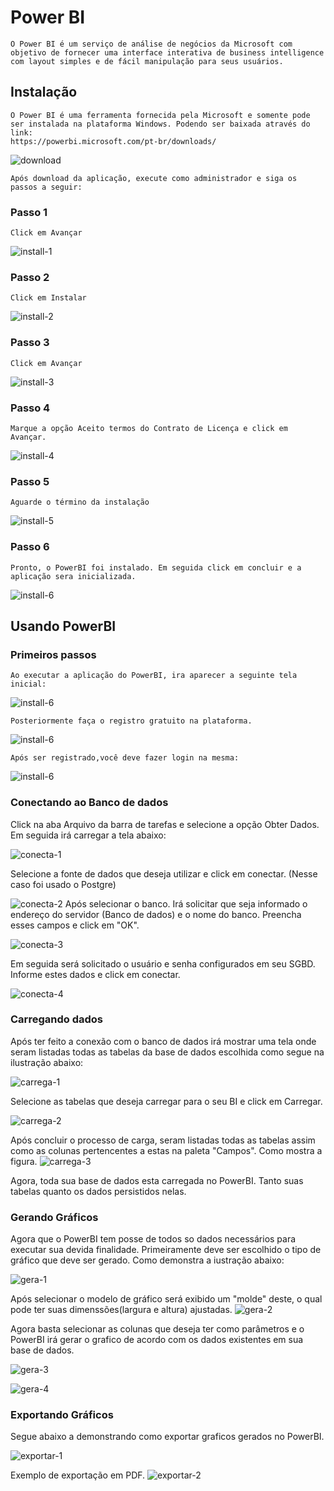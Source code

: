 # Power BI

    O Power BI é um serviço de análise de negócios da Microsoft com objetivo de fornecer uma interface interativa de business intelligence com layout simples e de fácil manipulação para seus usuários.

## Instalação

    O Power BI é uma ferramenta fornecida pela Microsoft e somente pode ser instalada na plataforma Windows. Podendo ser baixada através do link:  
    https://powerbi.microsoft.com/pt-br/downloads/
  
  ![download](/imagens/download.png)
  
    Após download da aplicação, execute como administrador e siga os passos a seguir:
  
  ### Passo 1

    Click em Avançar
  
  ![install-1](/imagens/install-1.png)

  ### Passo 2
    Click em Instalar

  ![install-2](/imagens/install-2.png)

  ### Passo 3
    Click em Avançar

  ![install-3](/imagens/install-3.png)
  ### Passo 4
    Marque a opção Aceito termos do Contrato de Licença e click em Avançar.

  ![install-4](/imagens/install-4.png)
  ### Passo 5
    Aguarde o término da instalação

  ![install-5](/imagens/install-5.png)
  ### Passo 6
    Pronto, o PowerBI foi instalado. Em seguida click em concluir e a aplicação sera inicializada.
  ![install-6](/imagens/install-6.png)


## Usando PowerBI

### Primeiros passos
    Ao executar a aplicação do PowerBI, ira aparecer a seguinte tela inicial:
  ![install-6](/imagens/home.png)

    Posteriormente faça o registro gratuito na plataforma.
  ![install-6](/imagens/register.png)
  
    Após ser registrado,você deve fazer login na mesma:
  ![install-6](/imagens/login.png)


### Conectando ao Banco de dados
  Click na aba Arquivo da barra de tarefas e selecione a opção Obter Dados. Em seguida irá carregar a tela abaixo:

![conecta-1](/imagens/obter-dados-1.png)

  Selecione a fonte de dados que deseja utilizar e click em conectar. (Nesse caso foi usado o Postgre)


![conecta-2](/imagens/obter-dados-2.png)
  Após selecionar o banco. Irá solicitar que seja informado o endereço do servidor (Banco de dados) e o nome do banco. Preencha esses campos e click em "OK".

![conecta-3](/imagens/obter-dados-3.png)

  Em seguida será solicitado o usuário e senha configurados em seu SGBD. Informe estes dados e click em conectar.

![conecta-4](/imagens/obter-dados-4.png)


### Carregando dados
  Após ter feito a conexão com o banco de dados irá mostrar uma tela onde seram listadas todas as tabelas da base de dados escolhida como segue na ilustração abaixo:

![carrega-1](/imagens/obter-dados-5.png)

  Selecione as tabelas que deseja carregar para o seu BI e click em Carregar.

![carrega-2](/imagens/obter-dados-7.png)

  Após concluir o processo de carga, seram listadas todas as tabelas assim como as colunas pertencentes a estas na paleta "Campos". Como mostra a figura.
![carrega-3](/imagens/obter-dados-8.png)

  Agora, toda sua base de dados esta carregada no PowerBI. Tanto suas tabelas quanto os dados persistidos nelas.

### Gerando Gráficos
  Agora que o PowerBI tem posse de todos so dados necessários para executar sua devida finalidade. Primeiramente deve ser escolhido o tipo de gráfico que deve ser gerado. Como demonstra a iustração abaixo:

![gera-1](/imagens/gera-1.png)

  Após selecionar o modelo de gráfico será exibido um "molde" deste, o qual pode ter suas dimenssões(largura e altura) ajustadas.
![gera-2](/imagens/gera-2.png)

  Agora basta selecionar as colunas que deseja ter como parâmetros e o PowerBI irá gerar o grafico de acordo com os dados existentes em sua base de dados.

![gera-3](/imagens/gera-3.png)

![gera-4](/imagens/gera-4.png)

### Exportando Gráficos

  Segue abaixo a demonstrando como exportar graficos gerados no PowerBI.

![exportar-1](/imagens/exportar.png)

  Exemplo de exportação em PDF.
![exportar-2](/imagens/pdf-export.png)
